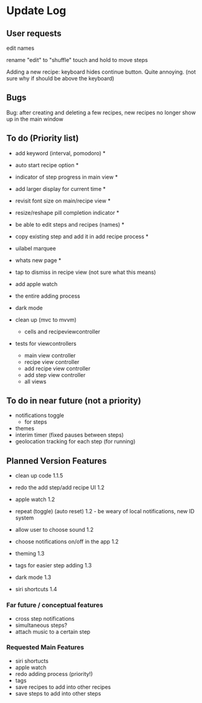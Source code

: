 
# Update Log

## User requests
edit names

rename "edit" to "shuffle"
touch and hold to move steps

Adding a new recipe: keyboard hides continue button. Quite annoying. (not sure why if should be above the keyboard)


## Bugs
Bug: after creating and deleting a few recipes, new recipes no longer show up in the main window

## To do (Priority list)
- add keyword (interval, pomodoro) *
- auto start recipe option *
- indicator of step progress in main view *
- add larger display for current time *
- revisit font size on main/recipe view *
- resize/reshape pill completion indicator *
- be able to edit steps and recipes (names) *
- copy existing step and add it in add recipe process *
- uilabel marquee
- whats new page *

- tap to dismiss  in recipe view (not sure what this means)


- add apple watch
- the entire adding process
- dark mode
- clean up (mvc to mvvm)
    - cells and recipeviewcontroller
- tests for viewcontrollers
    - main view controller
    - recipe view controller
    - add recipe view controller
    - add step view controller
    - all views


## To do in near future (not a priority)
- notifications toggle
    - for steps
- themes
- interim timer (fixed pauses between steps)
- geolocation tracking for each step (for running)

## Planned Version Features

- clean up code 1.1.5
- redo the add step/add recipe UI 1.2

- apple watch 1.2
- repeat (toggle) (auto reset) 1.2 - be weary of local notifications, new ID system
- allow user to choose sound 1.2
- choose notifications on/off in the app 1.2
- theming 1.3

- tags for easier step adding 1.3
- dark mode 1.3

- siri shortcuts 1.4

### Far future / conceptual features
- cross step notifications
- simultaneous steps?
- attach music to a certain step

### Requested Main Features
- siri shortucts
- apple watch
- redo adding process (priority!)
- tags
- save recipes to add into other recipes
- save steps to add into other steps
